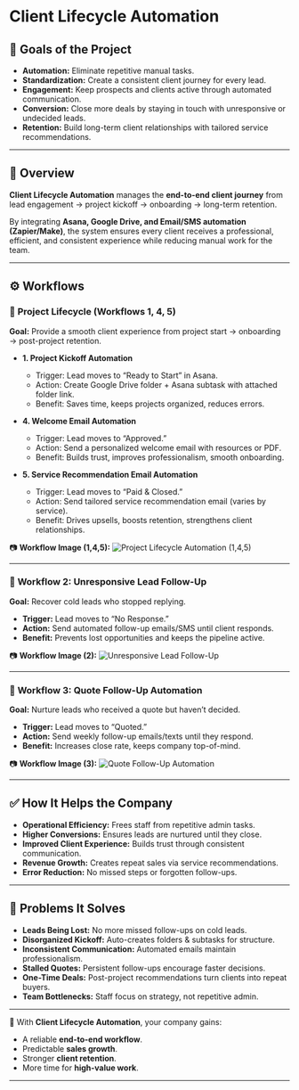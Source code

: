 

# Client Lifecycle Automation

## 🎯 Goals of the Project

* **Automation:** Eliminate repetitive manual tasks.
* **Standardization:** Create a consistent client journey for every lead.
* **Engagement:** Keep prospects and clients active through automated communication.
* **Conversion:** Close more deals by staying in touch with unresponsive or undecided leads.
* **Retention:** Build long-term client relationships with tailored service recommendations.

---

## 📌 Overview

**Client Lifecycle Automation** manages the **end-to-end client journey** from lead engagement → project kickoff → onboarding → long-term retention.

By integrating **Asana, Google Drive, and Email/SMS automation (Zapier/Make)**, the system ensures every client receives a professional, efficient, and consistent experience while reducing manual work for the team.

---

## ⚙️ Workflows

### 🔹 **Project Lifecycle (Workflows 1, 4, 5)**

**Goal:** Provide a smooth client experience from project start → onboarding → post-project retention.

* **1. Project Kickoff Automation**

  * Trigger: Lead moves to “Ready to Start” in Asana.
  * Action: Create Google Drive folder + Asana subtask with attached folder link.
  * Benefit: Saves time, keeps projects organized, reduces errors.

* **4. Welcome Email Automation**

  * Trigger: Lead moves to “Approved.”
  * Action: Send a personalized welcome email with resources or PDF.
  * Benefit: Builds trust, improves professionalism, smooth onboarding.

* **5. Service Recommendation Email Automation**

  * Trigger: Lead moves to “Paid & Closed.”
  * Action: Send tailored service recommendation email (varies by service).
  * Benefit: Drives upsells, boosts retention, strengthens client relationships.

📷 **Workflow Image (1,4,5):**
![Project Lifecycle Automation (1,4,5)](assets/ZAPIER%20PROJECT%201%204%205.png)  

---

### 🔹 **Workflow 2: Unresponsive Lead Follow-Up**

**Goal:** Recover cold leads who stopped replying.

* **Trigger:** Lead moves to “No Response.”
* **Action:** Send automated follow-up emails/SMS until client responds.
* **Benefit:** Prevents lost opportunities and keeps the pipeline active.

📷 **Workflow Image (2):**
![Unresponsive Lead Follow-Up](assets/2%20Follow-Up%20Automation%20for%20Unresponsive%20Lead.png)  

---

### 🔹 **Workflow 3: Quote Follow-Up Automation**

**Goal:** Nurture leads who received a quote but haven’t decided.

* **Trigger:** Lead moves to “Quoted.”
* **Action:** Send weekly follow-up emails/texts until they respond.
* **Benefit:** Increases close rate, keeps company top-of-mind.

📷 **Workflow Image (3):**
![Quote Follow-Up Automation](assets/3.%20Quote%20Follow-Up%20Automation.png)  

---

## ✅ How It Helps the Company

* **Operational Efficiency:** Frees staff from repetitive admin tasks.
* **Higher Conversions:** Ensures leads are nurtured until they close.
* **Improved Client Experience:** Builds trust through consistent communication.
* **Revenue Growth:** Creates repeat sales via service recommendations.
* **Error Reduction:** No missed steps or forgotten follow-ups.

---

## 🔧 Problems It Solves

* **Leads Being Lost:** No more missed follow-ups on cold leads.
* **Disorganized Kickoff:** Auto-creates folders & subtasks for structure.
* **Inconsistent Communication:** Automated emails maintain professionalism.
* **Stalled Quotes:** Persistent follow-ups encourage faster decisions.
* **One-Time Deals:** Post-project recommendations turn clients into repeat buyers.
* **Team Bottlenecks:** Staff focus on strategy, not repetitive admin.

---

🚀 With **Client Lifecycle Automation**, your company gains:

* A reliable **end-to-end workflow**.
* Predictable **sales growth**.
* Stronger **client retention**.
* More time for **high-value work**.

---



